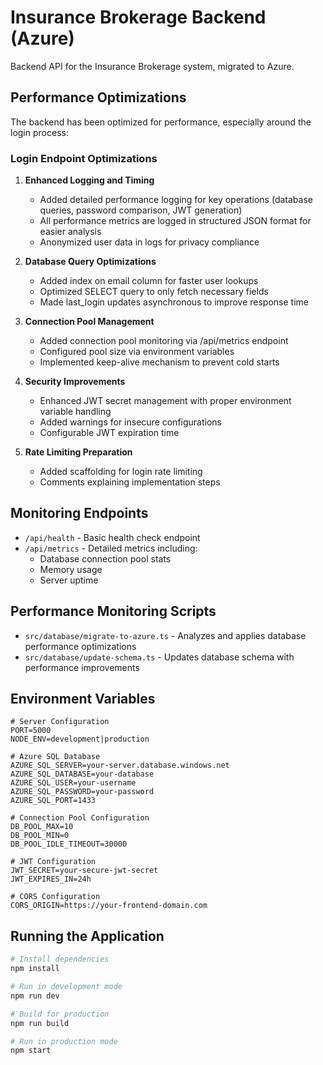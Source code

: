 # Insurance Brokerage Backend (Azure)

Backend API for the Insurance Brokerage system, migrated to Azure.

## Performance Optimizations

The backend has been optimized for performance, especially around the login process:

### Login Endpoint Optimizations

1. **Enhanced Logging and Timing**
   - Added detailed performance logging for key operations (database queries, password comparison, JWT generation)
   - All performance metrics are logged in structured JSON format for easier analysis
   - Anonymized user data in logs for privacy compliance

2. **Database Query Optimizations**
   - Added index on email column for faster user lookups
   - Optimized SELECT query to only fetch necessary fields
   - Made last_login updates asynchronous to improve response time

3. **Connection Pool Management**
   - Added connection pool monitoring via /api/metrics endpoint
   - Configured pool size via environment variables
   - Implemented keep-alive mechanism to prevent cold starts

4. **Security Improvements**
   - Enhanced JWT secret management with proper environment variable handling
   - Added warnings for insecure configurations
   - Configurable JWT expiration time

5. **Rate Limiting Preparation**
   - Added scaffolding for login rate limiting
   - Comments explaining implementation steps

## Monitoring Endpoints

- `/api/health` - Basic health check endpoint
- `/api/metrics` - Detailed metrics including:
  - Database connection pool stats
  - Memory usage
  - Server uptime

## Performance Monitoring Scripts

- `src/database/migrate-to-azure.ts` - Analyzes and applies database performance optimizations
- `src/database/update-schema.ts` - Updates database schema with performance improvements

## Environment Variables

```
# Server Configuration
PORT=5000
NODE_ENV=development|production

# Azure SQL Database
AZURE_SQL_SERVER=your-server.database.windows.net
AZURE_SQL_DATABASE=your-database
AZURE_SQL_USER=your-username
AZURE_SQL_PASSWORD=your-password
AZURE_SQL_PORT=1433

# Connection Pool Configuration
DB_POOL_MAX=10
DB_POOL_MIN=0
DB_POOL_IDLE_TIMEOUT=30000

# JWT Configuration
JWT_SECRET=your-secure-jwt-secret
JWT_EXPIRES_IN=24h

# CORS Configuration
CORS_ORIGIN=https://your-frontend-domain.com
```

## Running the Application

```bash
# Install dependencies
npm install

# Run in development mode
npm run dev

# Build for production
npm run build

# Run in production mode
npm start
```